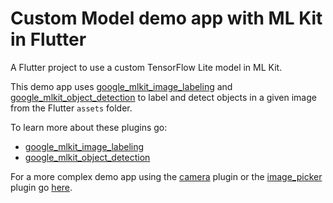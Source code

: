 # Custom Model demo app with ML Kit in Flutter

A Flutter project to use a custom TensorFlow Lite model in ML Kit.

This demo app uses [google_mlkit_image_labeling](https://pub.dev/packages/google_mlkit_image_labeling) and [google_mlkit_object_detection](https://pub.dev/packages/google_mlkit_object_detection) to label and detect objects in a given image from the Flutter `assets` folder.

To learn more about these plugins go:

* [google_mlkit_image_labeling](https://pub.dev/packages/google_mlkit_image_labeling)
* [google_mlkit_object_detection](https://pub.dev/packages/google_mlkit_object_detection) 

For a more complex demo app using the [camera](https://pub.dev/packages/camera) plugin or the [image_picker](https://pub.dev/packages/image_picker) plugin go [here](https://github.com/flutter-ml/google_ml_kit_flutter/tree/master/packages/example).
